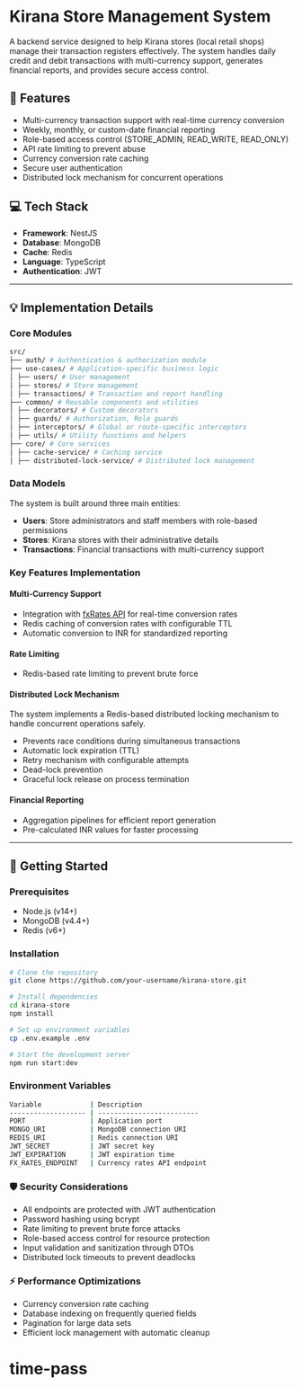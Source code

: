 # Kirana Store Management System

A backend service designed to help Kirana stores (local retail shops) manage their transaction registers effectively. The system handles daily credit and debit transactions with multi-currency support, generates financial reports, and provides secure access control.

## 🚀 Features

- Multi-currency transaction support with real-time currency conversion
- Weekly, monthly, or custom-date financial reporting
- Role-based access control (STORE_ADMIN, READ_WRITE, READ_ONLY)
- API rate limiting to prevent abuse
- Currency conversion rate caching
- Secure user authentication
- Distributed lock mechanism for concurrent operations

## 💻 Tech Stack

- **Framework**: NestJS
- **Database**: MongoDB
- **Cache**: Redis
- **Language**: TypeScript
- **Authentication**: JWT

---

## 💡 Implementation Details

### Core Modules

```bash
src/
├── auth/ # Authentication & authorization module
├── use-cases/ # Application-specific business logic
│ ├── users/ # User management
│ ├── stores/ # Store management
│ ├── transactions/ # Transaction and report handling
├── common/ # Reusable components and utilities
│ ├── decorators/ # Custom decorators
│ ├── guards/ # Authorization, Role guards
│ ├── interceptors/ # Global or route-specific interceptors
│ ├── utils/ # Utility functions and helpers
├── core/ # Core services
│ ├── cache-service/ # Caching service
│ ├── distributed-lock-service/ # Distributed lock management
```

### Data Models

The system is built around three main entities:

- **Users**: Store administrators and staff members with role-based permissions
- **Stores**: Kirana stores with their administrative details
- **Transactions**: Financial transactions with multi-currency support

### Key Features Implementation

#### Multi-Currency Support

- Integration with [fxRates API](https://api.fxratesapi.com/latest) for real-time conversion rates
- Redis caching of conversion rates with configurable TTL
- Automatic conversion to INR for standardized reporting

#### Rate Limiting

- Redis-based rate limiting to prevent brute force

#### Distributed Lock Mechanism

The system implements a Redis-based distributed locking mechanism to handle concurrent operations safely.

- Prevents race conditions during simultaneous transactions
- Automatic lock expiration (TTL)
- Retry mechanism with configurable attempts
- Dead-lock prevention
- Graceful lock release on process termination

#### Financial Reporting

- Aggregation pipelines for efficient report generation
- Pre-calculated INR values for faster processing

---

## 🚀 Getting Started

### Prerequisites

- Node.js (v14+)
- MongoDB (v4.4+)
- Redis (v6+)

### Installation

```bash
# Clone the repository
git clone https://github.com/your-username/kirana-store.git

# Install dependencies
cd kirana-store
npm install

# Set up environment variables
cp .env.example .env

# Start the development server
npm run start:dev
```

### Environment Variables

```bash
Variable            | Description
------------------- | -------------------------
PORT                | Application port
MONGO_URI           | MongoDB connection URI
REDIS_URI           | Redis connection URI
JWT_SECRET          | JWT secret key
JWT_EXPIRATION      | JWT expiration time
FX_RATES_ENDPOINT   | Currency rates API endpoint
```

### 🛡️ Security Considerations

- All endpoints are protected with JWT authentication
- Password hashing using bcrypt
- Rate limiting to prevent brute force attacks
- Role-based access control for resource protection
- Input validation and sanitization through DTOs
- Distributed lock timeouts to prevent deadlocks

### ⚡ Performance Optimizations

- Currency conversion rate caching
- Database indexing on frequently queried fields
- Pagination for large data sets
- Efficient lock management with automatic cleanup
# time-pass
